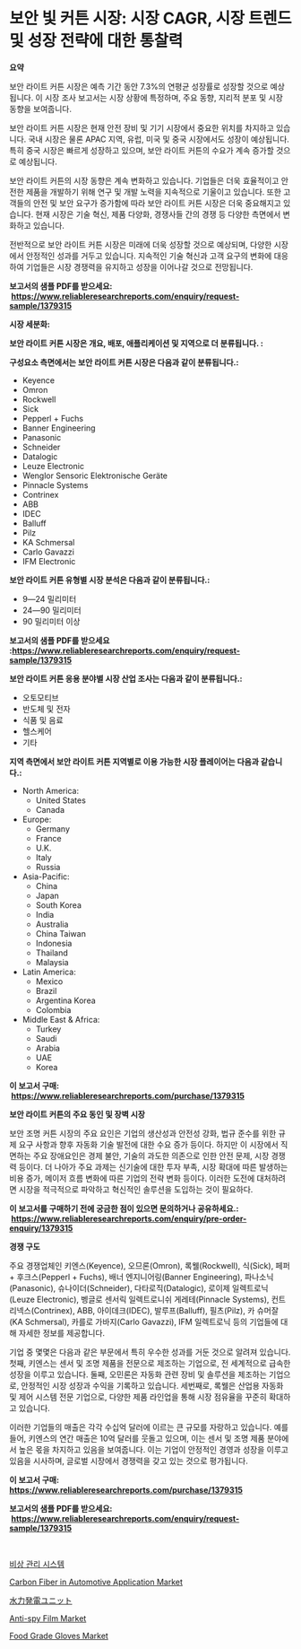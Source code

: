 <p><h1>보안 빛 커튼 시장: 시장 CAGR, 시장 트렌드 및 성장 전략에 대한 통찰력</h1></p><p><strong>요약</strong></p>
<p><p>보안 라이트 커튼 시장은 예측 기간 동안 7.3%의 연평균 성장률로 성장할 것으로 예상됩니다. 이 시장 조사 보고서는 시장 상황에 특정하며, 주요 동향, 지리적 분포 및 시장 동향을 보여줍니다.</p><p>보안 라이트 커튼 시장은 현재 안전 장비 및 기기 시장에서 중요한 위치를 차지하고 있습니다. 국내 시장은 물론 APAC 지역, 유럽, 미국 및 중국 시장에서도 성장이 예상됩니다. 특히 중국 시장은 빠르게 성장하고 있으며, 보안 라이트 커튼의 수요가 계속 증가할 것으로 예상됩니다.</p><p>보안 라이트 커튼의 시장 동향은 계속 변화하고 있습니다. 기업들은 더욱 효율적이고 안전한 제품을 개발하기 위해 연구 및 개발 노력을 지속적으로 기울이고 있습니다. 또한 고객들의 안전 및 보안 요구가 증가함에 따라 보안 라이트 커튼 시장은 더욱 중요해지고 있습니다. 현재 시장은 기술 혁신, 제품 다양화, 경쟁사들 간의 경쟁 등 다양한 측면에서 변화하고 있습니다.</p><p>전반적으로 보안 라이트 커튼 시장은 미래에 더욱 성장할 것으로 예상되며, 다양한 시장에서 안정적인 성과를 거두고 있습니다. 지속적인 기술 혁신과 고객 요구의 변화에 대응하여 기업들은 시장 경쟁력을 유지하고 성장을 이어나갈 것으로 전망됩니다.</p></p>
<p><strong>보고서의 샘플 PDF를 받으세요: &nbsp;<a href="https://www.reliableresearchreports.com/enquiry/request-sample/1379315">https://www.reliableresearchreports.com/enquiry/request-sample/1379315</a></strong></p>
<p><strong>시장 세분화:</strong></p>
<p><strong> 보안 라이트 커튼 시장은 개요, 배포, 애플리케이션 및 지역으로 더 분류됩니다. :</strong></p>
<p><strong>구성요소 측면에서는 보안 라이트 커튼 시장은 다음과 같이 분류됩니다.:</strong></p>
<p><ul><li>Keyence</li><li>Omron</li><li>Rockwell</li><li>Sick</li><li>Pepperl + Fuchs</li><li>Banner Engineering</li><li>Panasonic</li><li>Schneider</li><li>Datalogic</li><li>Leuze Electronic</li><li>Wenglor Sensoric Elektronische Geräte</li><li>Pinnacle Systems</li><li>Contrinex</li><li>ABB</li><li>IDEC</li><li>Balluff</li><li>Pilz</li><li>KA Schmersal</li><li>Carlo Gavazzi</li><li>IFM Electronic</li></ul></p>
<p><strong> 보안 라이트 커튼 유형별 시장 분석은 다음과 같이 분류됩니다.:</strong></p>
<p><ul><li>9—24 밀리미터</li><li>24—90 밀리미터</li><li>90 밀리미터 이상</li></ul></p>
<p><strong>보고서의 샘플 PDF를 받으세요 :<a href="https://www.reliableresearchreports.com/enquiry/request-sample/1379315">https://www.reliableresearchreports.com/enquiry/request-sample/1379315</a></strong></p>
<p><strong> 보안 라이트 커튼 응용 분야별 시장 산업 조사는 다음과 같이 분류됩니다.:</strong></p>
<p><ul><li>오토모티브</li><li>반도체 및 전자</li><li>식품 및 음료</li><li>헬스케어</li><li>기타</li></ul></p>
<p><strong>지역 측면에서 보안 라이트 커튼 지역별로 이용 가능한 시장 플레이어는 다음과 같습니다.:</strong></p>
<p><ul>
    <li>
        North America:
        <ul>
            <li>United States</li>
            <li>Canada</li>
        </ul>
    </li>
    <li>
        Europe:
        <ul>
            <li>Germany</li>
            <li>France</li>
            <li>U.K.</li>
            <li>Italy</li>
            <li>Russia</li>
        </ul>
    </li>
    <li>
        Asia-Pacific:
        <ul>
            <li>China</li>
            <li>Japan</li>
            <li>South Korea</li>
            <li>India</li>
            <li>Australia</li>
            <li>China Taiwan</li>
            <li>Indonesia</li>
            <li>Thailand</li>
            <li>Malaysia</li>
        </ul>
    </li>
    <li>
        Latin America:
        <ul>
            <li>Mexico</li>
            <li>Brazil</li>
            <li>Argentina Korea</li>
            <li>Colombia</li>
        </ul>
    </li>
    <li>
        Middle East & Africa:
        <ul>
            <li>Turkey</li>
            <li>Saudi</li>
            <li>Arabia</li>
            <li>UAE</li>
            <li>Korea</li>
        </ul>
    </li>
    </ul></p>
<p><strong>이 보고서 구매: &nbsp;<a href="https://www.reliableresearchreports.com/purchase/1379315">https://www.reliableresearchreports.com/purchase/1379315</a></strong></p>
<p><strong>보안 라이트 커튼의 주요 동인 및 장벽 시장</strong></p>
<p><p>보안 조명 커튼 시장의 주요 요인은 기업의 생산성과 안전성 강화, 법규 준수를 위한 규제 요구 사항과 향후 자동화 기술 발전에 대한 수요 증가 등이다. 하지만 이 시장에서 직면하는 주요 장애요인은 경제 불안, 기술의 과도한 의존으로 인한 안전 문제, 시장 경쟁력 등이다. 더 나아가 주요 과제는 신기술에 대한 투자 부족, 시장 확대에 따른 발생하는 비용 증가, 메이저 흐름 변화에 따른 기업의 전략 변화 등이다. 이러한 도전에 대처하려면 시장을 적극적으로 파악하고 혁신적인 솔루션을 도입하는 것이 필요하다.</p></p>
<p><strong>이 보고서를 구매하기 전에 궁금한 점이 있으면 문의하거나 공유하세요.: &nbsp;<a href="https://www.reliableresearchreports.com/enquiry/pre-order-enquiry/1379315">https://www.reliableresearchreports.com/enquiry/pre-order-enquiry/1379315</a></strong></p>
<p><strong>경쟁 구도</strong></p>
<p><p>주요 경쟁업체인 키엔스(Keyence), 오므론(Omron), 록웰(Rockwell), 식(Sick), 페퍼 + 후크스(Pepperl + Fuchs), 배너 엔지니어링(Banner Engineering), 파나소닉(Panasonic), 슈나이더(Schneider), 다타로직(Datalogic), 로이제 일렉트로닉(Leuze Electronic), 벵글로 센서릭 일렉트로니쉬 게레테(Pinnacle Systems), 컨트리넥스(Contrinex), ABB, 아이데크(IDEC), 발루프(Balluff), 필츠(Pilz), 카 슈머잘(KA Schmersal), 카를로 가바지(Carlo Gavazzi), IFM 일렉트로닉 등의 기업들에 대해 자세한 정보를 제공합니다.</p><p>기업 중 몇몇은 다음과 같은 부문에서 특히 우수한 성과를 거둔 것으로 알려져 있습니다. 첫째, 키엔스는 센서 및 조명 제품을 전문으로 제조하는 기업으로, 전 세계적으로 급속한 성장을 이루고 있습니다. 둘째, 오민론은 자동화 관련 장비 및 솔루션을 제조하는 기업으로, 안정적인 시장 성장과 수익을 기록하고 있습니다. 세번째로, 록웰은 산업용 자동화 및 제어 시스템 전문 기업으로, 다양한 제품 라인업을 통해 시장 점유율을 꾸준히 확대하고 있습니다.</p><p>이러한 기업들의 매출은 각각 수십억 달러에 이르는 큰 규모를 자랑하고 있습니다. 예를 들어, 키엔스의 연간 매출은 10억 달러를 웃돌고 있으며, 이는 센서 및 조명 제품 분야에서 높은 몫을 차지하고 있음을 보여줍니다. 이는 기업이 안정적인 경영과 성장을 이루고 있음을 시사하며, 글로벌 시장에서 경쟁력을 갖고 있는 것으로 평가됩니다.</p></p>
<p><strong>이 보고서 구매: &nbsp; <a href="https://www.reliableresearchreports.com/purchase/1379315">https://www.reliableresearchreports.com/purchase/1379315</a></strong></p>
<p><strong>보고서의 샘플 PDF를 받으세요: &nbsp;<a href="https://www.reliableresearchreports.com/enquiry/request-sample/1379315">https://www.reliableresearchreports.com/enquiry/request-sample/1379315</a></strong><strong></strong></p>
<p>&nbsp;</p>
<p><p><a href="https://github.com/hxzi07639916/Market-Research-Report-List-1/blob/main/9232161194696.md">비상 관리 시스템</a></p><p><a href="https://github.com/Paul14Anderson63/Market-Research-Report-List-3/blob/main/carbon-fiber-in-automotive-application-market.md">Carbon Fiber in Automotive Application Market</a></p><p><a href="https://github.com/ihabdkwlxs948/Market-Research-Report-List-1/blob/main/7686194284.md">水力発電ユニット</a></p><p><a href="https://github.com/mabutironaldo/Market-Research-Report-List-3/blob/main/anti-spy-film-market.md">Anti-spy Film Market</a></p><p><a href="https://issuu.com/reportprime-2/docs/food-grade-gloves-market-size-2030.pptx">Food Grade Gloves Market</a></p></p>